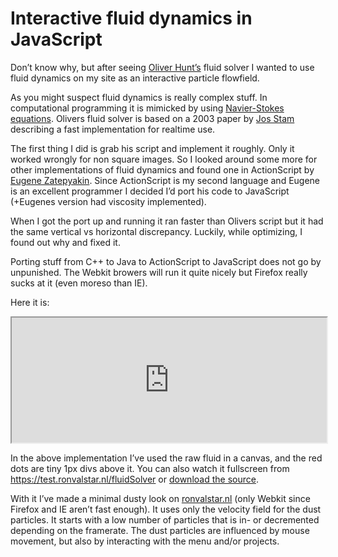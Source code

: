 <!--
  id: 934
  description: I wanted to use Oliver Hunt's fluid solver as an interactive particle flowfield. But the fluid dynamics worked wrongly for on square images.
  date: 2012-05-25
  modified: 2020-05-31
  slug: interactive-fluid-dynamics-in-javascript
  type: post
  excerpt: <p>Don&#8217;t know why, but after seeing Oliver Hunt&#8217;s fluid solver I wanted to use fluid dynamics on my site as an interactive particle flowfield.</p>
  categories: code, JavaScript, nature
  tags: fluid dynamics, port
  metaKeyword: fluid dynamics
  metaTitle: Interactive fluid dynamics in JavaScript
  metaDescription: I wanted to use Oliver Hunt's fluid solver as an interactive particle flowfield. But the fluid dynamics worked wrongly for on square images.
  inCv: 
  inPortfolio: 
  dateFrom: 
  dateTo: 
-->

# Interactive fluid dynamics in JavaScript

<p>Don&#8217;t know why, but after seeing <a href="http://nerget.com/fluidSim/">Oliver Hunt&#8217;s</a> fluid solver I wanted to use fluid dynamics on my site as an interactive particle flowfield.</p>
<p><!--more--></p>
<p>As you might suspect fluid dynamics is really complex stuff. In computational programming it is mimicked by using <a href="http://en.m.wikipedia.org/wiki/Navier%E2%80%93Stokes_equations">Navier-Stokes equations</a>. Olivers fluid solver is based on a 2003 paper by <a href="http://www.dgp.toronto.edu/people/stam/reality/Research/pdf/GDC03.pdf">Jos Stam</a> describing a fast implementation for realtime use.</p>
<p>The first thing I did is grab his script and implement it roughly. Only it worked wrongly for non square images. So I looked around some more for other implementations of fluid dynamics and found one in ActionScript by <a href="http://blog.inspirit.ru/?p=248">Eugene Zatepyakin</a>. Since ActionScript is my second language and Eugene is an excellent programmer I decided I&#8217;d port his code to JavaScript (+Eugenes version had viscosity implemented).</p>
<p>When I got the port up and running it ran faster than Olivers script but it had the same vertical vs horizontal discrepancy. Luckily, while optimizing, I found out why and fixed it.</p>
<p>Porting stuff from C++ to Java to ActionScript to JavaScript does not go by unpunished. The Webkit browers will run it quite nicely but Firefox really sucks at it (even moreso than IE).</p>
<p>Here it is:</p>
<p><iframe src="https://test.ronvalstar.nl/fluidSolver" width="100%" height="200px"></iframe></p>
<p>In the above implementation I&#8217;ve used the raw fluid in a canvas, and the red dots are tiny 1px divs above it. You can also watch it fullscreen from <a href="https://test.ronvalstar.nl/fluidSolver">https://test.ronvalstar.nl/fluidSolver</a> or <a href="https://test.ronvalstar.nl/fluidSolver/fluidSolver.zip">download the source</a>.</p>
<p>With it I&#8217;ve made a minimal dusty look on <a href="/">ronvalstar.nl</a> (only Webkit since Firefox and IE aren&#8217;t fast enough). It uses only the velocity field for the dust particles. It starts with a low number of particles that is in- or decremented depending on the framerate. The dust particles are influenced by mouse movement, but also by interacting with the menu and/or projects.</p>
